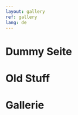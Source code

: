 ```yaml
---
layout: gallery
ref: gallery
lang: de
---
```


Dummy Seite
===========

Old Stuff
=========

Gallerie
========